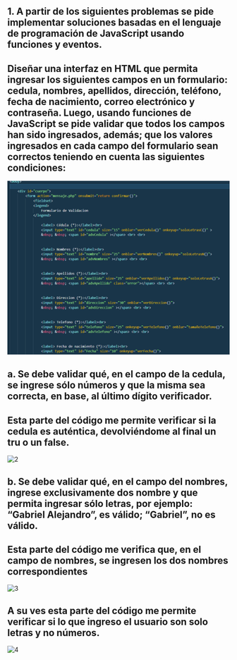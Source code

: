 ## 1.	A partir de los siguientes problemas se pide implementar soluciones basadas en el lenguaje de programación de JavaScript usando funciones y eventos.


## Diseñar una interfaz en HTML que permita ingresar los siguientes campos en un formulario: cedula, nombres, apellidos, dirección, teléfono, fecha de nacimiento, correo electrónico y contraseña. Luego, usando funciones de JavaScript se pide validar que todos los campos han sido ingresados, además; que los valores ingresados en cada campo del formulario sean correctos teniendo en cuenta las siguientes condiciones:
![1](/imagenesReadMe/1.png?raw=true "Title")


## a. Se debe validar qué, en el campo de la cedula, se ingrese sólo números y que la misma sea correcta, en base, al último dígito verificador.
## Esta parte del código me permite verificar si la cedula es auténtica, devolviéndome al final un tru o un false.
![2](/imagenesReadMe/2.jpg?raw=true "Title")


## b. Se debe validar qué, en el campo del nombres, ingrese exclusivamente dos nombre y que permita ingresar sólo letras, por ejemplo: “Gabriel Alejandro”, es válido; “Gabriel”, no es válido.
## Esta parte del código me verifica que, en el campo de nombres, se ingresen los dos nombres correspondientes
![3](/imagenesReadMe/3.jpg?raw=true "Title")

## A su ves esta parte del código me permite verificar si lo que ingreso el usuario son solo letras y no números.

![4](/imagenesReadMe/4.jpg?raw=true "Title")























